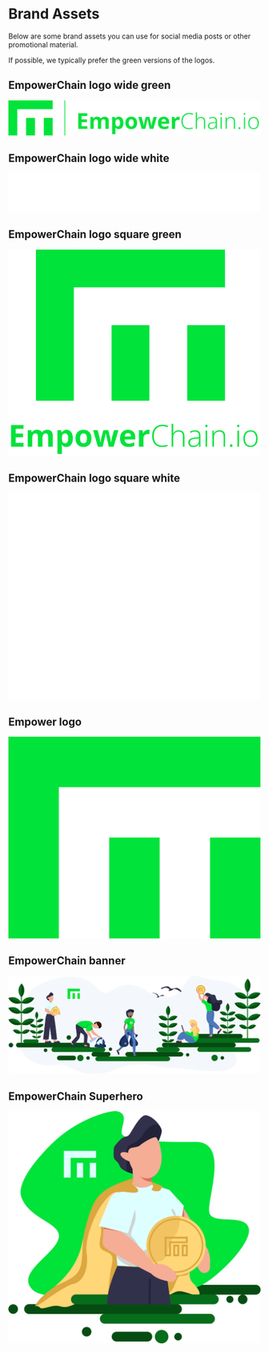 # Brand Assets

Below are some brand assets you can use for social media posts or other promotional material.

If possible, we typically prefer the green versions of the logos.

## EmpowerChain logo wide green
![EmpowerChain Logo wide](./empowerchain-logo-wide-green.png)

## EmpowerChain logo wide white
![EmpowerChain Logo wide](./empowerchain-logo-wide-white.png)

## EmpowerChain logo square green
![EmpowerChain Logo square](./empowerchain-logo-square-green.png)

## EmpowerChain logo square white
![EmpowerChain Logo square](./empowerchain-logo-square-white.png)

## Empower logo
![Empower Logo](./empower-logo.png)

## EmpowerChain banner
![EmpowerChain Banner](./empowerchain-banner.png)

## EmpowerChain Superhero
![Superhero](./empowerchain-superhero.png)